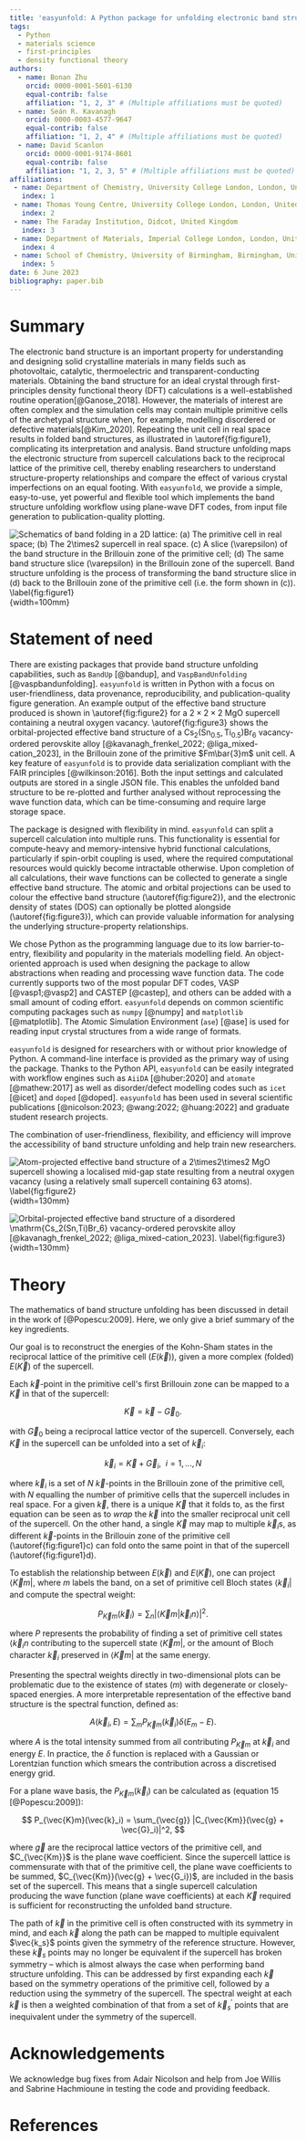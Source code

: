 ```yaml
---
title: 'easyunfold: A Python package for unfolding electronic band structures'
tags:
  - Python
  - materials science
  - first-principles
  - density functional theory
authors:
  - name: Bonan Zhu
    orcid: 0000-0001-5601-6130
    equal-contrib: false
    affiliation: "1, 2, 3" # (Multiple affiliations must be quoted)
  - name: Seán R. Kavanagh
    orcid: 0000-0003-4577-9647
    equal-contrib: false
    affiliation: "1, 2, 4" # (Multiple affiliations must be quoted)
  - name: David Scanlon
    orcid: 0000-0001-9174-8601
    equal-contrib: false
    affiliation: "1, 2, 3, 5" # (Multiple affiliations must be quoted)
affiliations:
 - name: Department of Chemistry, University College London, London, United Kingdom
   index: 1
 - name: Thomas Young Centre, University College London, London, United Kingdom
   index: 2
 - name: The Faraday Institution, Didcot, United Kingdom
   index: 3
 - name: Department of Materials, Imperial College London, London, United Kingdom
   index: 4
 - name: School of Chemistry, University of Birmingham, Birmingham, United Kingdom
   index: 5
date: 6 June 2023
bibliography: paper.bib
---
```


# Summary

The electronic band structure is an important property for
understanding and designing solid crystalline materials in many fields
such as photovoltaic, catalytic, thermoelectric and transparent-conducting
materials. Obtaining the band structure for an ideal crystal through first-principles
density functional theory (DFT) calculations is a well-established routine operation[@Ganose_2018].
However, the materials of interest are often complex and the simulation cells may contain multiple primitive
cells of the archetypal structure when, for example, modelling disordered or defective materials[@Kim_2020].
Repeating the unit cell in real space results in folded band structures, as illustrated in \autoref{fig:figure1}, complicating its interpretation and analysis.
Band structure unfolding maps the electronic structure from supercell calculations back to the reciprocal lattice of the primitive cell,
thereby enabling researchers to understand structure-property relationships and compare the effect of various crystal imperfections on an equal footing.
With `easyunfold`, we provide a simple, easy-to-use, yet powerful and flexible tool which implements the band structure unfolding workflow using plane-wave DFT codes, from input file generation to publication-quality plotting.

![Schematics of band folding in a 2D lattice: (a) The primitive cell in real space; (b) The $2\times2$ supercell in real space. (c) A slice ($\varepsilon$) of the band structure in the Brillouin zone of the primitive cell; (d) The same band structure slice ($\varepsilon$) in the Brillouin zone of the supercell. Band structure unfolding is the process of transforming the band structure slice in (d) back to the Brillouin zone of the primitive cell (i.e. the form shown in (c)). \label{fig:figure1}](figure1.png){width=100mm}

# Statement of need

There are existing packages that provide band structure unfolding capabilities, such as `BandUp`
[@bandup], and `VaspBandUnfolding` [@vaspbandunfolding].
`easyunfold` is written in Python with a focus on user-friendliness, data provenance, reproducibility, and publication-quality figure generation.
An example output of the effective band structure produced is shown in \autoref{fig:figure2} for a $2\times2\times2$ $\mathrm{MgO}$ supercell containing a neutral oxygen vacancy.
\autoref{fig:figure3} shows the orbital-projected effective band structure of a $\mathrm{Cs_2(Sn_{0.5},Ti_{0.5})Br_6}$ vacancy-ordered perovskite alloy [@kavanagh_frenkel_2022; @liga_mixed-cation_2023], in the Brillouin zone of the primitive $Fm\bar{3}m$ unit cell.
A key feature of `easyunfold` is to provide data serialization compliant with the FAIR principles [@wilkinson:2016].
Both the input settings and calculated outputs are stored in a single JSON file.
This enables the unfolded band structure to be re-plotted and further analysed without reprocessing the wave function data, which can be time-consuming and require large storage space.

The package is designed with flexibility in mind.
`easyunfold` can split a supercell calculation into multiple runs.
This functionality is essential for compute-heavy and memory-intensive hybrid functional calculations, particularly if spin-orbit coupling is used, where the required computational resources would quickly become intractable otherwise.
Upon completion of all calculations, their wave functions can be collected to generate a single effective band structure.
The atomic and orbital projections can be used to colour the effective band structure (\autoref{fig:figure2}), and the electronic density of states (DOS) can optionally be plotted alongside (\autoref{fig:figure3}), which can provide valuable information for analysing the underlying structure-property relationships.

We chose Python as the programming language due to its low barrier-to-entry, flexibility and popularity in the materials modelling field.
An object-oriented approach is used when designing the package to allow abstractions when reading and processing wave function data.
The code currently supports two of the most popular DFT codes, VASP [@vasp1;@vasp2] and CASTEP [@castep], and others can be added with a small amount of coding effort.
`easyunfold` depends on common scientific computing packages such as `numpy` [@numpy] and `matplotlib` [@matplotlib].
The Atomic Simulation Environment (`ase`) [@ase] is used for reading input crystal structures from a wide range of formats.

`easyunfold` is designed for researchers with or without prior knowledge of Python.
A command-line interface is provided as the primary way of using the package.
Thanks to the Python API, `easyunfold` can be easily integrated with workflow engines such as `AiiDA` [@huber:2020] and `atomate` [@mathew:2017]
as well as disorder/defect modelling codes such as `icet` [@icet] and `doped` [@doped].
`easyunfold` has been used in several scientific publications [@nicolson:2023; @wang:2022; @huang:2022] and graduate student research projects.

The combination of user-friendliness, flexibility, and efficiency will improve the accessibility of
band structure unfolding and help train new researchers.

![Atom-projected effective band structure of a $2\times2\times2$ MgO supercell showing a localised mid-gap state resulting from a neutral oxygen vacancy (using a relatively small supercell containing 63 atoms). \label{fig:figure2}](mgo_unfold_project.png){width=130mm}

![Orbital-projected effective band structure of a disordered $\mathrm{Cs_2(Sn,Ti)Br_6}$ vacancy-ordered perovskite alloy [@kavanagh_frenkel_2022; @liga_mixed-cation_2023]. \label{fig:figure3}](Cs2SnTiBr6.png){width=130mm}


# Theory

The mathematics of band structure unfolding has been discussed in detail in the work of [@Popescu:2009].
Here, we only give a brief summary of the key ingredients.

Our goal is to reconstruct the energies of the Kohn-Sham states in the reciprocal lattice of the primitive cell ($E(\vec{k})$), given a more complex (folded) $E(\vec{K})$ of the supercell.

Each $\vec{k}$-point in the primitive cell's first Brillouin zone can be mapped to a $\vec{K}$ in that of the supercell:

$$
\vec{K} = \vec{k} - \vec{G}_0.
$$

with $\vec{G}_0$ being a reciprocal lattice vector of the supercell.
Conversely, each $\vec{K}$ in the supercell can be unfolded into a set of $\vec{k}_i$:

$$
\vec{k}_i = \vec{K} + \vec{G}_i,\ \  i=1,...,N
$$

where $\vec{k}_i$ is a set of $N$ $\vec{k}$-points in the Brillouin zone of the primitive cell,
with $N$ equalling the number of primitive cells that the supercell includes in real space.
For a given $\vec{k}$, there is a unique $\vec{K}$ that it folds to, as the first equation can be seen as to *wrap* the $\vec{k}$ into the smaller reciprocal unit cell of the supercell.
On the other hand, a single $\vec{K}$ may map to multiple $\vec{k}_i$s,
as different $\vec{k}$-points in the Brillouin zone of the primitive cell (\autoref{fig:figure1}c) can fold onto the same point in that of the supercell (\autoref{fig:figure1}d).

To establish the relationship between $E(\vec{k})$ and $E(\vec{K})$, one can project  $\langle \vec{K}m|$, where $m$ labels the band, on a set of primitive cell Bloch states $\langle \vec{k}_i|$ and compute the spectral weight:

$$
P_{\vec{K}m}(\vec{k}_i) = \sum_n |\langle \vec{K}m |\vec{k}_i n \rangle |^2.
$$

where $P$ represents the probability of finding a set of primitive cell states $\langle \vec{k}_in$ contributing to the supercell state $\langle \vec{K}m |$,
or the amount of Bloch character $\vec{k}_i$ preserved in $\langle \vec{K}m |$ at the same energy.

Presenting the spectral weights directly in two-dimensional plots can be problematic due to the existence of states ($m$) with degenerate or closely-spaced energies.
A more interpretable representation of the effective band structure is the spectral function, defined as:

$$
A(\vec{k}_i, E) = \sum_m P_{\vec{K}m}(\vec{k}_i)\delta(E_m - E).
$$

where $A$ is the total intensity summed from all contributing $P_{\vec{K}m}$ at $\vec{k}_i$ and energy $E$.
In practice, the $\delta$ function is replaced with a Gaussian or Lorentzian function which smears the contribution across a discretised energy grid.

For a plane wave basis, the $P_{\vec{K}m}(\vec{k}_i)$ can be calculated as (equation 15 [@Popescu:2009]):

$$
P_{\vec{K}m}(\vec{k}_i) = \sum_{\vec{g}} |C_{\vec{Km}}(\vec{g} + \vec{G}_i)|^2,
$$

where $\vec{g}$ are the reciprocal lattice vectors of the primitive cell, and $C_{\vec{Km}}$ is the plane wave coefficient.
Since the supercell lattice is commensurate with that of the primitive cell,
the plane wave coefficients to be summed, $C_{\vec{Km}}(\vec{g} + \vec{G_i})$, are included in the basis set of the supercell.
This means that a single supercell calculation producing the wave function (plane wave coefficients) at each $\vec{K}$ required is sufficient for reconstructing the unfolded band structure.

The path of $\vec{k}$ in the primitive cell is often constructed with its symmetry in mind, and each $\vec{k}$ along the path can be mapped to multiple equivalent $\vec{k_s}$ points given the symmetry of the reference structure.
However, these $\vec{k}_s$ points may no longer be equivalent if the supercell has broken symmetry – which is almost always the case when performing band structure unfolding.
This can be addressed by first expanding each $\vec{k}$ based on the symmetry operations of the primitive cell, followed by a reduction using the symmetry of the supercell.
The spectral weight at each $\vec{k}$ is then a weighted combination of that from a set of $\vec{k}_s^\prime$ points that are inequivalent under the symmetry of the supercell.

# Acknowledgements

We acknowledge bug fixes from Adair Nicolson and help from Joe Willis and Sabrine Hachmioune in testing the code and providing feedback.

# References
